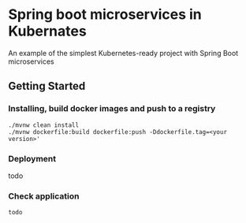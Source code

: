 # Spring boot microservices in Kubernates

An example of the simplest Kubernetes-ready project with Spring Boot microservices

## Getting Started
### Installing, build docker images and push to a registry
```
./mvnw clean install
./mvnw dockerfile:build dockerfile:push -Ddockerfile.tag=<your version>'
```
### Deployment
todo

### Check application 
```
todo
```
